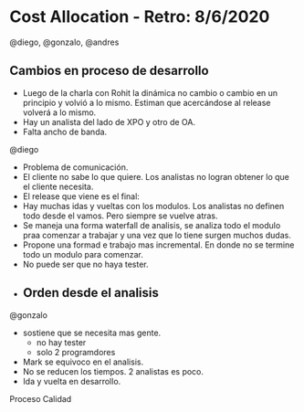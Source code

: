 # Cost Allocation - Retro: 8/6/2020

@diego, @gonzalo, @andres

## Cambios en proceso de desarrollo

- Luego de la charla con Rohit la dinámica no cambio o cambio en un principio y volvió a lo mismo. Estiman que acercándose al release volverá a lo mismo.
- Hay un analista del lado de XPO y otro de OA.
- Falta ancho de banda.

@diego

- Problema de comunicación.
- El cliente no sabe lo que quiere. Los analistas no logran obtener lo que el cliente necesita.
- El release que viene es el final:
- Hay muchas idas y vueltas con los modulos. Los analistas no definen todo desde el vamos. Pero siempre se vuelve atras.
- Se maneja una forma waterfall de analisis, se analiza todo el modulo praa comenzar a trabajar y una vez que lo tiene surgen muchos dudas.
- Propone una formad e trabajo mas incremental. En donde no se termine todo un modulo para comenzar.
- No puede ser que no haya tester.
- **Orden desde el analisis**
  - 

@gonzalo
- sostiene que se necesita mas gente.
  - no hay tester
  - solo 2 programdores
- Mark se equivoco en el analisis.
- No se reducen los tiempos. 2 analistas es poco.
- Ida y vuelta en desarrollo.


Proceso
Calidad
